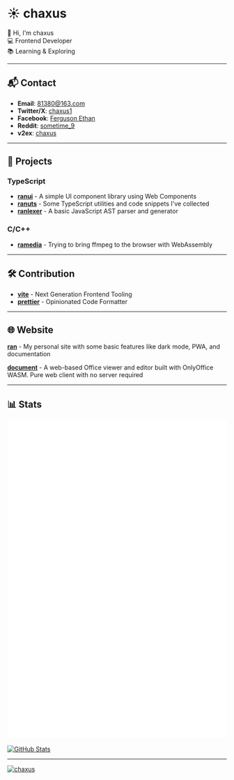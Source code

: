 # ☀️ chaxus

👋 Hi, I'm chaxus  
💻 Frontend Developer  
📚 Learning & Exploring

---

## 📬 Contact

- **Email**: 81380@163.com
- **Twitter/X**: [chaxus1](https://x.com/chaxus1)
- **Facebook**: [Ferguson Ethan](https://www.facebook.com/profile.php?id=61563949343290)
- **Reddit**: [sometime_9](https://www.reddit.com/user/sometime_9/)
- **v2ex**: [chaxus](https://www.v2ex.com/member/chaxus)

---

## 🚀 Projects

### TypeScript
- **[ranui](https://github.com/chaxus/ran)** - A simple UI component library using Web Components
- **[ranuts](https://github.com/chaxus/ran)** - Some TypeScript utilities and code snippets I've collected
- **[ranlexer](https://github.com/chaxus/ranlexer)** - A basic JavaScript AST parser and generator

### C/C++
- **[ramedia](https://github.com/chaxus/ramedia)** - Trying to bring ffmpeg to the browser with WebAssembly

---

## 🛠️ Contribution

- **[vite](https://github.com/vitejs/vite)** - Next Generation Frontend Tooling
- **[prettier](https://github.com/prettier/prettier)** - Opinionated Code Formatter

---

## 🌐 Website

**[ran](https://chaxus.github.io/ran/)** - My personal site with some basic features like dark mode, PWA, and documentation

**[document](https://ranuts.github.io/document/)** - A web-based Office viewer and editor built with OnlyOffice WASM. Pure web client with no server required

---

## 📊 Stats

![GitHub Metrics](github-metrics.svg)

[![GitHub Stats](https://github-readme-stats-one-bice.vercel.app/api?username=chaxus&show_icons=true&role=OWNER,ORGANIZATION_MEMBER,COLLABORATOR)](https://github.com/anuraghazra/github-readme-stats)

---

<div class="chaxus_hidden">
  <a href="https://github.com/chaxus">
    <img src="https://count.getloli.com/get/@chaxus?theme=rule34" style="width:0px;height:0px;" alt="chaxus"/>  
  </a>
</div>

